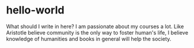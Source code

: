 # hello-world
What should I write in here? 
I am passionate about my courses a lot. Like Aristotle believe community is the only way to foster human's life, I believe knowledge of humanities and books in general will help the society. 
